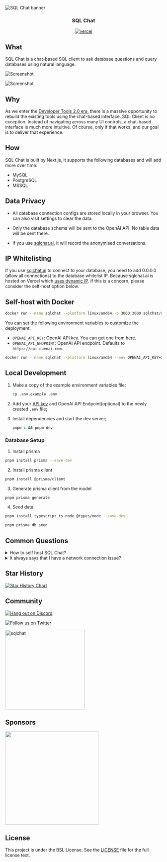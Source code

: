 ![SQL Chat banner](https://raw.githubusercontent.com/sqlchat/sqlchat/main/public/banner.webp)

<div align="center">
  <h3>SQL Chat</h3>
  <a href="https://vercel.com/new/clone?repository-url=https%3A%2F%2Fgithub.com%2Fsqlchat%2Fsqlchat&env=OPENAI_API_KEY"><img src="https://img.shields.io/badge/deploy%20on-Vercel-brightgreen.svg?style=for-the-badge&logo=vercel" alt="vercel"></a>
</div>

## What

SQL Chat is a chat-based SQL client to ask database questions and query databases using natural language.

![Screenshot](https://raw.githubusercontent.com/sqlchat/sqlchat/main/public/screenshot1.webp)

![Screenshot](https://raw.githubusercontent.com/sqlchat/sqlchat/main/public/screenshot2.webp)

## Why

As we enter the [Developer Tools 2.0 era](https://www.sequoiacap.com/article/ai-powered-developer-tools/),
there is a massive opportunity to rebuild the existing tools using the chat-based interface. SQL Client
is no exception. Instead of navigating across many UI controls, a chat-based interface is much
more intuitive. Of course, only if that works, and our goal is to deliver that experience.

## How

SQL Chat is built by Next.js, it supports the following databases and will add more over time:

- MySQL
- PostgreSQL
- MSSQL

## Data Privacy

- All database connection configs are stored locally in your browser. You can also visit settings to
  clear the data.

- Only the database schema will be sent to the OpenAI API. No table data will be sent there.

- If you use [sqlchat.ai](https://sqlchat.ai), it will record the anonymised conversations.

## IP Whitelisting

If you use [sqlchat.ai](https://sqlchat.ai) to connect to your database, you need to add 0.0.0.0 (allow all connections)
to the database whitelist IP. Because sqlchat.ai is hosted on Vercel which [uses dynamic IP](https://vercel.com/guides/how-to-allowlist-deployment-ip-address).
If this is a concern, please consider the self-host option below.

## Self-host with Docker

```bash
docker run --name sqlchat --platform linux/amd64 -p 3000:3000 sqlchat/sqlchat
```

You can set the following environment variables to customize the deployment:

- `OPENAI_API_KEY`: OpenAI API key. You can get one from [here](https://beta.openai.com/docs/developer-quickstart/api-keys).
- `OPENAI_API_ENDPOINT`: OpenAI API endpoint. Defaults to `https://api.openai.com`.

```bash
docker run --name sqlchat --platform linux/amd64 --env OPENAI_API_KEY=xxx --env OPENAI_API_ENDPOINT=yyy -p 3000:3000 sqlchat/sqlchat
```

## Local Development

1. Make a copy of the example environment variables file;

   ```bash
   cp .env.example .env
   ```

1. Add your [API key](https://platform.openai.com/account/api-keys) and OpenAI API Endpoint(optional) to the newly created `.env` file;

1. Install dependencies and start the dev server;

   ```bash
   pnpm i && pnpm dev
   ```

### Database Setup

1. Install prisma

  ```bash
  pnpm install prisma --save-dev
  ```

2. Install prisma client

  ```bash
  pnpm install @prisma/client
  ```

3. Generate prisma client from the model

  ```bash
  pnpm prisma generate
  ```

4. Seed data

  ```bash
  pnpm install typescript ts-node @types/node --save-dev
  ```

  ```bash
  pnpm prisma db seed
  ```

## Common Questions

<details><summary>How to self host SQL Chat?</summary>
<p>

- You can deploy SQL Chat to Vercel with one click

  <a href="https://vercel.com/new/clone?repository-url=https%3A%2F%2Fgithub.com%2Fsqlchat%2Fsqlchat&env=OPENAI_API_KEY"><img src="https://img.shields.io/badge/deploy%20on-Vercel-brightgreen.svg?style=for-the-badge&logo=vercel" alt="vercel"></a>

- You can deploy your SQL Chat with docker in seconds

  ```bash
  docker run --name sqlchat --platform linux/amd64 -p 3000:3000 sqlchat/sqlchat
  ```

</p>
</details>

<details><summary>It always says that I have a network connection issue?</summary>
<p>

Please make sure you have a stable network connection which can access the OpenAI API endpoint. If you cannot access the OpenAI API endpoint, you can try to set the `OPENAI_API_ENDPOINT` in UI or environment variable.

</p>
</details>

## Star History

[![Star History Chart](https://api.star-history.com/svg?repos=sqlchat/sqlchat&type=Date)](https://star-history.com/#sqlchat/sqlchat&Date)

## Community

[![Hang out on Discord](https://img.shields.io/badge/%20-Hang%20out%20on%20Discord-5865F2?style=for-the-badge&logo=discord&labelColor=EEEEEE)](https://discord.gg/z6kakemDjm)

[![Follow us on Twitter](https://img.shields.io/badge/Follow%20us%20on%20Twitter-1DA1F2?style=for-the-badge&logo=twitter&labelColor=EEEEEE)](https://twitter.com/Bytebase)

<img width="256" src="https://raw.githubusercontent.com/sqlchat/sqlchat/main/public/wechat-qrcode.webp" alt="sqlchat">

## Sponsors

<p>
  <a href="https://www.bytebase.com">
    <img src="https://raw.githubusercontent.com/sqlchat/sqlchat/main/public/bytebase.webp" width=300>
  </a>
</p>

## License

This project is under the BSL License. See the [LICENSE](LICENSE) file for the full license text.
